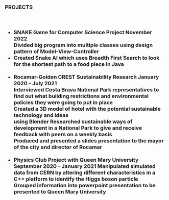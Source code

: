 <head>
<h3>PROJECTS<h3><br>
<head>
<ul>
<li>SNAKE Game for Computer Science Project November 2022<br>
Divided big program into multiple classes using design pattern of Model-View-Controller<br>
<li>Created Snake AI which uses Breadth First Search to look for the shortest path to a food
piece in Java<br>
<br>
<li>Rocamar-Golden CREST Sustainability Research January 2020 - July 2021<br>
Interviewed Costa Brava National Park representatives to find out what building
restrictions and environmental policies they were going to put in place<br>
Created a 3D model of hotel with the potential sustainable technology and ideas<br>
using Blender
Researched sustainable ways of development in a National Park to give and receive
feedback with peers on a weekly basis<br>
Produced and presented a slides presentation to the mayor of the city and director of
Rocamar<br>
<br>
<li>Physics Club Project with Queen Mary University September 2020 - January 2021
Manipulated simulated data from CERN by altering different characteristics in a C++
platform to identify the Higgs boson particle<br>
Grouped information into powerpoint presentation to be presented to Queen Mary
University<br>